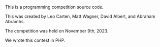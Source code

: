 This is a programming competition source code. 

This was created by Leo Carten, Matt Wagner, David Albert, and Abraham Abramhs.

The competition was held on November 9th, 2023. 

We wrote this contest in PHP.
